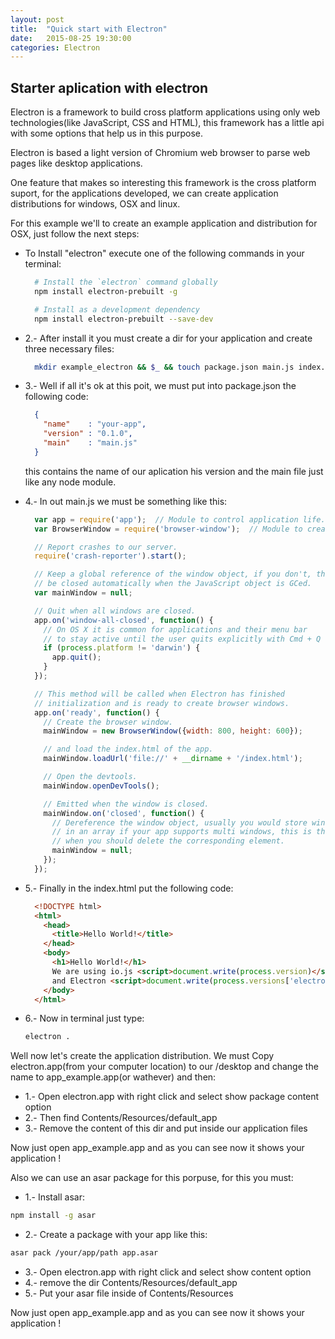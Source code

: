```yaml
---
layout: post
title:  "Quick start with Electron"
date:   2015-08-25 19:30:00
categories: Electron
---
```


## Starter aplication with electron

Electron is a framework to build cross platform applications using only web technologies(like JavaScript, CSS and HTML),
this framework has a little api with some options that help us in this purpose.

Electron is based a light version of Chromium web browser to parse web pages like desktop applications.

One feature that makes so interesting this framework is the cross platform suport, for the applications developed,
we can create application distributions for windows, OSX and linux.

For this example we'll to create an example application and distribution for OSX, just follow the next steps:

* To Install "electron"  execute one of the following commands in your terminal:

  ~~~sh
    # Install the `electron` command globally
    npm install electron-prebuilt -g

    # Install as a development dependency
    npm install electron-prebuilt --save-dev
  ~~~

* 2.- After install it you must create a dir for your application and create three necessary files:

  ~~~sh
    mkdir example_electron && $_ && touch package.json main.js index.html
  ~~~

* 3.- Well if all it's ok at this poit, we must put into package.json the following code:

  ~~~json
    {
      "name"    : "your-app",
      "version" : "0.1.0",
      "main"    : "main.js"
    }
  ~~~

  this contains the name of our aplication his version and the main file just like any node module.

* 4.- In out main.js we must be something like this:

  ~~~js
    var app = require('app');  // Module to control application life.
    var BrowserWindow = require('browser-window');  // Module to create native browser window.

    // Report crashes to our server.
    require('crash-reporter').start();

    // Keep a global reference of the window object, if you don't, the window will
    // be closed automatically when the JavaScript object is GCed.
    var mainWindow = null;

    // Quit when all windows are closed.
    app.on('window-all-closed', function() {
      // On OS X it is common for applications and their menu bar
      // to stay active until the user quits explicitly with Cmd + Q
      if (process.platform != 'darwin') {
        app.quit();
      }
    });

    // This method will be called when Electron has finished
    // initialization and is ready to create browser windows.
    app.on('ready', function() {
      // Create the browser window.
      mainWindow = new BrowserWindow({width: 800, height: 600});

      // and load the index.html of the app.
      mainWindow.loadUrl('file://' + __dirname + '/index.html');

      // Open the devtools.
      mainWindow.openDevTools();

      // Emitted when the window is closed.
      mainWindow.on('closed', function() {
        // Dereference the window object, usually you would store windows
        // in an array if your app supports multi windows, this is the time
        // when you should delete the corresponding element.
        mainWindow = null;
      });
    });
  ~~~

* 5.- Finally in the index.html put the following code:

  ~~~html
    <!DOCTYPE html>
    <html>
      <head>
        <title>Hello World!</title>
      </head>
      <body>
        <h1>Hello World!</h1>
        We are using io.js <script>document.write(process.version)</script>
        and Electron <script>document.write(process.versions['electron'])</script>.
      </body>
    </html>
  ~~~

* 6.- Now in terminal just type:

  ~~~sh
  electron .
  ~~~

Well now let's create the application distribution. We must Copy electron.app(from your computer location) to our /desktop and change the name to app_example.app(or wathever) and then:
* 1.- Open electron.app with right click and select show package content option
* 2.- Then find Contents/Resources/default_app
* 3.- Remove the content of this dir and put inside our application files

Now just open app_example.app and as you can see now it shows your application !

Also we can use an asar package for this porpuse, for this you must:
* 1.- Install asar:

~~~sh
npm install -g asar
~~~

* 2.- Create a package with your app like this:

~~~sh
asar pack /your/app/path app.asar
~~~

* 3.- Open electron.app with right click and select show content option
* 4.- remove the dir Contents/Resources/default_app
* 5.- Put your asar file inside of Contents/Resources

Now just open app_example.app and as you can see now it shows your application !
